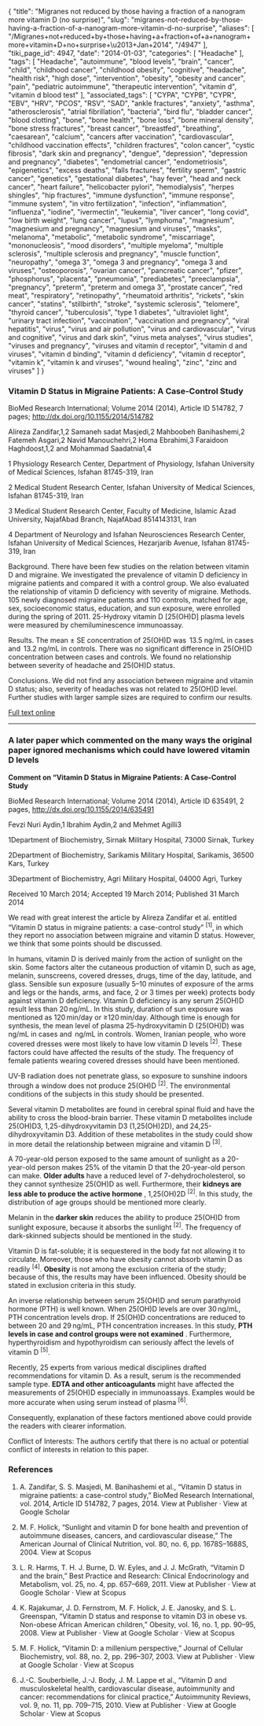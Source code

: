 {
    "title": "Migranes not reduced by those having a fraction of a nanogram more vitamin D (no surprise)",
    "slug": "migranes-not-reduced-by-those-having-a-fraction-of-a-nanogram-more-vitamin-d-no-surprise",
    "aliases": [
        "/Migranes+not+reduced+by+those+having+a+fraction+of+a+nanogram+more+vitamin+D+no+surprise+\u2013+Jan+2014",
        "/4947"
    ],
    "tiki_page_id": 4947,
    "date": "2014-01-03",
    "categories": [
        "Headache"
    ],
    "tags": [
        "Headache",
        "autoimmune",
        "blood levels",
        "brain",
        "cancer",
        "child",
        "childhood cancer",
        "childhood obesity",
        "cognitive",
        "headache",
        "health risk",
        "high dose",
        "intervention",
        "obesity",
        "obesity and cancer",
        "pain",
        "pediatric autoimmune",
        "therapeutic intervention",
        "vitamin d",
        "vitamin d blood test"
    ],
    "associated_tags": [
        "CYPA",
        "CYPB",
        "CYPR",
        "EBV",
        "HRV",
        "PCOS",
        "RSV",
        "SAD",
        "ankle fractures",
        "anxiety",
        "asthma",
        "atherosclerosis",
        "atrial fibrillation",
        "bacteria",
        "bird flu",
        "bladder cancer",
        "blood clotting",
        "bone",
        "bone health",
        "bone loss",
        "bone mineral density",
        "bone stress fractures",
        "breast cancer",
        "breastfed",
        "breathing",
        "caesarean",
        "calcium",
        "cancers after vaccination",
        "cardiovascular",
        "childhood vaccination effects",
        "children fractures",
        "colon cancer",
        "cystic fibrosis",
        "dark skin and pregnancy",
        "dengue",
        "depression",
        "depression and pregnancy",
        "diabetes",
        "endometrial cancer",
        "endometriosis",
        "epigenetics",
        "excess deaths",
        "falls fractures",
        "fertility sperm",
        "gastric cancer",
        "genetics",
        "gestational diabetes",
        "hay fever",
        "head and neck cancer",
        "heart failure",
        "helicobacter pylori",
        "hemodialysis",
        "herpes shingles",
        "hip fractures",
        "immune dysfunction",
        "immune response",
        "immune system",
        "in vitro fertilization",
        "infection",
        "inflammation",
        "influenza",
        "iodine",
        "ivermectin",
        "leukemia",
        "liver cancer",
        "long covid",
        "low birth weight",
        "lung cancer",
        "lupus",
        "lymphoma",
        "magnesium",
        "magnesium and pregnancy",
        "magnesium and viruses",
        "masks",
        "melanoma",
        "metabolic",
        "metabolic syndrome",
        "miscarriage",
        "mononucleosis",
        "mood disorders",
        "multiple myeloma",
        "multiple sclerosis",
        "multiple sclerosis and pregnancy",
        "muscle function",
        "neuropathy",
        "omega 3",
        "omega 3 and pregnancy",
        "omega 3 and viruses",
        "osteoporosis",
        "ovarian cancer",
        "pancreatic cancer",
        "pfizer",
        "phosphorus",
        "placenta",
        "pneumonia",
        "prediabetes",
        "preeclampsia",
        "pregnancy",
        "preterm",
        "preterm and omega 3",
        "prostate cancer",
        "red meat",
        "respiratory",
        "retinopathy",
        "rheumatoid arthritis",
        "rickets",
        "skin cancer",
        "statins",
        "stillbirth",
        "stroke",
        "systemic sclerosis",
        "telomere",
        "thyroid cancer",
        "tuberculosis",
        "type 1 diabetes",
        "ultraviolet light",
        "urinary tract infection",
        "vaccination",
        "vaccination and pregnancy",
        "viral hepatitis",
        "virus",
        "virus and air pollution",
        "virus and cardiovascular",
        "virus and cognitive",
        "virus and dark skin",
        "virus meta analyses",
        "virus studies",
        "viruses and pregnancy",
        "viruses and vitamin d receptor",
        "vitamin d and viruses",
        "vitamin d binding",
        "vitamin d deficiency",
        "vitamin d receptor",
        "vitamin k",
        "vitamin k and viruses",
        "wound healing",
        "zinc",
        "zinc and viruses"
    ]
}


### Vitamin D Status in Migraine Patients: A Case-Control Study

BioMed Research International; Volume 2014 (2014), Article ID 514782, 7 pages; http://dx.doi.org/10.1155/2014/514782

Alireza Zandifar,1,2 Samaneh sadat Masjedi,2 Mahboobeh Banihashemi,2 Fatemeh Asgari,2 Navid Manouchehri,2 Homa Ebrahimi,3 Faraidoon Haghdoost,1,2 and Mohammad Saadatnia1,4

1 Physiology Research Center, Department of Physiology, Isfahan University of Medical Sciences, Isfahan 81745-319, Iran

2 Medical Student Research Center, Isfahan University of Medical Sciences, Isfahan 81745-319, Iran

3 Medical Student Research Center, Faculty of Medicine, Islamic Azad University, NajafAbad Branch, NajafAbad 8514143131, Iran

4 Department of Neurology and Isfahan Neurosciences Research Center, Isfahan University of Medical Sciences, Hezarjarib Avenue, Isfahan 81745-319, Iran

Background. There have been few studies on the relation between vitamin D and migraine. We investigated the prevalence of vitamin D deficiency in migraine patients and compared it with a control group. We also evaluated the relationship of vitamin D deficiency with severity of migraine. Methods. 105 newly diagnosed migraine patients and 110 controls, matched for age, sex, socioeconomic status, education, and sun exposure, were enrolled during the spring of 2011. 25-Hydroxy vitamin D <span>[25(OH)D]</span> plasma levels were measured by chemiluminescence immunoassay. 

Results. The mean ± SE concentration of 25(OH)D was  13.5 ng/mL in cases and  13.2 ng/mL in controls. There was no significant difference in 25(OH)D concentration between cases and controls. We found no relationship between severity of headache and 25(OH)D status. 

Conclusions. We did not find any association between migraine and vitamin D status; also, severity of headaches was not related to 25(OH)D level. Further studies with larger sample sizes are required to confirm our results.

[Full text online](http://www.hindawi.com/journals/bmri/2014/514782/%20)

---

### A later paper which commented on the many ways the original paper ignored mechanisms which could have lowered vitamin D levels

 **Comment on “Vitamin D Status in Migraine Patients: A Case-Control Study** 

BioMed Research International; Volume 2014 (2014), Article ID 635491, 2 pages, http://dx.doi.org/10.1155/2014/635491

Fevzi Nuri Aydin,1 Ibrahim Aydin,2 and Mehmet Agilli3

1Department of Biochemistry, Sirnak Military Hospital, 73000 Sirnak, Turkey

2Department of Biochemistry, Sarikamis Military Hospital, Sarikamis, 36500 Kars, Turkey

3Department of Biochemistry, Agri Military Hospital, 04000 Agri, Turkey

Received 10 March 2014; Accepted 19 March 2014; Published 31 March 2014

We read with great interest the article by Alireza Zandifar et al. entitled “Vitamin D status in migraine patients: a case-control study” <sup>[1]</sup>, in which they report no association between migraine and vitamin D status. However, we think that some points should be discussed.

In humans, vitamin D is derived mainly from the action of sunlight on the skin. Some factors alter the cutaneous production of vitamin D, such as age, melanin, sunscreens, covered dresses, drugs, time of the day, latitude, and glass. Sensible sun exposure (usually 5–10 minutes of exposure of the arms and legs or the hands, arms, and face, 2 or 3 times per week) protects body against vitamin D deficiency. Vitamin D deficiency is any serum 25(OH)D result less than 20 ng/mL. In this study, duration of sun exposure was mentioned as 120 min/day or ≥120 min/day. Although time is enough for synthesis, the mean level of plasma 25-hydroxyvitamin D (25(OH)D) was  ng/mL in cases and  ng/mL in controls. Women, Iranian people, who wore covered dresses were most likely to have low vitamin D levels <sup>[2]</sup>. These factors could have affected the results of the study. The frequency of female patients wearing covered dresses should have been mentioned.

UV-B radiation does not penetrate glass, so exposure to sunshine indoors through a window does not produce 25(OH)D <sup>[2]</sup>. The environmental conditions of the subjects in this study should be presented.

Several vitamin D metabolites are found in cerebral spinal fluid and have the ability to cross the blood-brain barrier. These vitamin D metabolites include 25(OH)D3, 1,25-dihydroxyvitamin D3 (1,25(OH)2D), and 24,25-dihydroxyvitamin D3. Addition of these metabolites in the study could show in more detail the relationship between migraine and vitamin D <sup>[3]</sup>.

A 70-year-old person exposed to the same amount of sunlight as a 20-year-old person makes 25% of the vitamin D that the 20-year-old person can make.  **Older adults**  have a reduced level of 7-dehydrocholesterol, so they cannot synthesize 25(OH)D as well. Furthermore, their  **kidneys are less able to produce the active hormone** , 1,25(OH)2D <sup>[2]</sup>. In this study, the distribution of age groups should be mentioned more clearly.

Melanin in the  **darker skin**  reduces the ability to produce 25(OH)D from sunlight exposure, because it absorbs the sunlight <sup>[2]</sup>. The frequency of dark-skinned subjects should be mentioned in the study.

Vitamin D is fat-soluble; it is sequestered in the body fat not allowing it to circulate. Moreover, those who have obesity cannot absorb vitamin D as readily <sup>[4]</sup>.  **Obesity**  is not among the exclusion criteria of the study; because of this, the results may have been influenced. Obesity should be stated in exclusion criteria in this study.

An inverse relationship between serum 25(OH)D and serum parathyroid hormone (PTH) is well known. When 25(OH)D levels are over 30 ng/mL, PTH concentration levels drop. If 25(OH)D concentrations are reduced to between 20 and 29 ng/mL, PTH concentration increases. In this study,  **PTH levels in case and control groups were not examined** . Furthermore, hyperthyroidism and hypothyroidism can seriously affect the levels of vitamin D <sup>[5]</sup>.

Recently, 25 experts from various medical disciplines drafted recommendations for vitamin D. As a result, serum is the recommended sample type.  **EDTA and other anticoagulants**  might have affected the measurements of 25(OH)D especially in immunoassays. Examples would be more accurate when using serum instead of plasma <sup>[6]</sup>.

Consequently, explanation of these factors mentioned above could provide the readers with clearer information.

Conflict of Interests: The authors certify that there is no actual or potential conflict of interests in relation to this paper.

### References

1. A. Zandifar, S. S. Masjedi, M. Banihashemi et al., “Vitamin D status in migraine patients: a case-control study,” BioMed Research International, vol. 2014, Article ID 514782, 7 pages, 2014. View at Publisher · View at Google Scholar

1. M. F. Holick, “Sunlight and vitamin D for bone health and prevention of autoimmune diseases, cancers, and cardiovascular disease,” The American Journal of Clinical Nutrition, vol. 80, no. 6, pp. 1678S–1688S, 2004. View at Scopus

1. L. R. Harms, T. H. J. Burne, D. W. Eyles, and J. J. McGrath, “Vitamin D and the brain,” Best Practice and Research: Clinical Endocrinology and Metabolism, vol. 25, no. 4, pp. 657–669, 2011. View at Publisher · View at Google Scholar · View at Scopus

1. K. Rajakumar, J. D. Fernstrom, M. F. Holick, J. E. Janosky, and S. L. Greenspan, “Vitamin D status and response to vitamin D3 in obese vs. Non-obese African American children,” Obesity, vol. 16, no. 1, pp. 90–95, 2008. View at Publisher · View at Google Scholar · View at Scopus

1. M. F. Holick, “Vitamin D: a millenium perspective,” Journal of Cellular Biochemistry, vol. 88, no. 2, pp. 296–307, 2003. View at Publisher · View at Google Scholar · View at Scopus

1. J.-C. Souberbielle, J.-J. Body, J. M. Lappe et al., “Vitamin D and musculoskeletal health, cardiovascular disease, autoimmunity and cancer: recommendations for clinical practice,” Autoimmunity Reviews, vol. 9, no. 11, pp. 709–715, 2010. View at Publisher · View at Google Scholar · View at Scopus